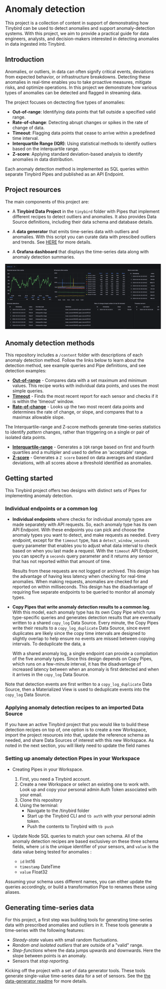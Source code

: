 
# Anomaly detection 

This project is a collection of content in support of demonstrating how Tinybird can be used to detect anomalies and support anomaly-detection systems. With this project, we aim to provide a practical guide for data engineers, analysts, and decision-makers interested in detecting anomalies in data ingested into Tinybird. 


## Introduction

Anomalies, or outliers, in data can often signify critical events, deviations from expected behavior, or infrastructure breakdowns. Detecting these anomalies in real-time enables you to take proactive measures, mitigate risks, and optimize operations. In this project we demonstrate how various types of anomalies can be detected and flagged in streaming data.

The project focuses on dectecting five types of anomalies:

* **Out-of-range**: Identifying data points that fall outside a specified valid range.
* **Rate-of-change**: Detecting abrupt changes or spikes in the rate of change of data.
* **Timeout**: Flagging data points that cease to arrive within a predefined time interval.
* **Interquartile Range (IQR)**: Using statistical methods to identify outliers based on the interquartile range.
* **Z-score**: Applying standard deviation-based analysis to identify anomalies in data distribution.

Each anomaly detection method is implemented as SQL queries within separate Tinybird Pipes and published as an API Endpoint. 


## Project resources

The main components of this project are:

* A **Tinybird Data Project** in the `tinybird` folder with Pipes that implement different recipes to detect outliers and anomalies. It also provides Data Source definitions, including their data schema and database details. 

* A **data generator** that emits time-series data with outliers and anomalies. With this script you can curate data with prescibed outliers and trends.  See [HERE](./data-generator/readme.md) for more details. 

* A **Grafana dashboard** that displays the time-series data along with anomaly detection summaries. 

![Anomaly detection dashboard](./charts/dashboard-poc.png)

## Anomaly detection methods

This repository includes a `/content` folder with descriptions of each anomaly detection method. Follow the links below to learn about the detection method, see example queries and Pipe definitions, and see detection examples: 

* **[Out-of-range](https://github.com/tinybirdco/use-case-anomaly-detection/blob/main/content/out-of-range.md)** - Compares data with a set maximum and minimum values. This recipe works with individual data points, and uses the most simple queries.  
* **[Timeout](https://github.com/tinybirdco/use-case-anomaly-detection/blob/main/content/timeout.md)** - Finds the most recent report for each sensor and checks if it is within the 'timeout' window.  
* **[Rate-of-change](https://github.com/tinybirdco/use-case-anomaly-detection/blob/main/content/rate-of-change.md)** - Looks up the two most recent data points and determines the rate of change, or slope, and compares that to a maximax allowable slope.  

The Interquartile-range and Z-score methods generate time-series statistics to identify *pattern* changes, rather than triggering on a single or pair of isolated data points.

* **[Interquartile-range](https://github.com/tinybirdco/use-case-anomaly-detection/blob/main/content/interquartile-range.md)** - Generates a `IQR` range based on first and fourth quartiles and a multipler and used to define an 'acceptable' range. 
* **[Z-score](https://github.com/tinybirdco/use-case-anomaly-detection/blob/main/content/z-score.md)** - Generates a `Z score` based on data averages and standard deviations, with all scores above a threshold identified as anomalies.  


## Getting started

This Tinybird project offers two designs with distinct sets of Pipes for implementing anomaly detection. 

### Individual endpoints or a common log

* **Individual endpoints** where checks for individual anomaly types are made separately with API requests. So, each anomaly type has its own API Endpoint. With these endpoints you can pick and choose the anomaly types you want to detect, and make requests as needed. Every endpoint, except for the `timeout` type, has a `detect_window_seconds` query parameter that enables you to adjust what data interval to check based on when you last made a request. With the `timeout` API Endpoint, you can specify a `seconds` query parameter and it returns any sensor that has not reported within that amount of time.

  Results from these requests are not logged or archived. This design has the advantage of having less latency when checking for real-time anomalies. When making requests,  anomalies are checked for and reported on within milliseconds. This design has the disadvantage of requiring five separate endpoints to be queried to monitor all anomaly types. 

* **Copy Pipes that write anomaly detection results to a common log**. With this model, each anomaly type has its own Copy Pipe which runs type-specific queries and generates detection results that are eventually written to a shared `copy_log` Data Source. Every minute, the Copy Pipes write their results to a `copy_log_duplicate` Data Source, since event duplicates are likely since the copy time intervals are designed to slightly overlap to help ensure no events are missed between copying intervals. To deduplicate the data, a 

  With a shared anomaly log, a single endpoint can provide a compilation of the five anomaly types. Since this design depends on Copy Pipes, which runs on a few-minute interval, it has the disadvantage of increased latency between when an anomaly is first detected and when it arrives in the `copy_log` Data Source. 

Note that detection events are first written to a `copy_log_duplicate` Data Source, then a Materialized View is used to deduplicate events into the `copy_log` Data Source. 

### Applying anomaly detection recipes to an imported Data Source

If you have an active Tinybird project that you would like to build these detection recipes on top of, one option is to create a new Workspace, import the project resources into that, update the reference schema as needed, and share Data Sources of interest with this new Workspace. As noted in the next section, you will likely need to update the field names 


### Setting up anomaly detection Pipes in your Workspace

* Creating Pipes in your Workspace.
  1) First, you need a Tinybird account. 
  2) Create a new Workspace or select an existing one to work with. Look up and copy your personal admin Auth Token associated with your email.  
  3) Clone this repository 
  4) Using the terminal:
      * Navigate to the /tinybird folder
      * Start up the Tinybird CLI and `tb auth` with your personal admin token.
      * Push the contents to Tinybird with `tb push`
* Update Node SQL queries to match your own schema. All of the anomaly detection recipes are based exclusivey on these three schema fields, where `id` is the unique identifier of your sensors, and `value` is the data value being tested for anomalies :

  * `id` Int16
  * `timestamp` DateTime
  * `value` Float32

Assuming your schema uses different names, you can either update the queries accordingly, or build a transformation Pipe to renames these using aliases. 


## Generating time-series data

For this project, a first step was building tools for generating time-series data with prescribed anomalies and outliers in it. These tools generate a time-series with the following features:
* *Steady-state* values with small random fluctuations.
* *Random and isolated outliers* that are outside of a "valid" range.  
* *Step-functions* where the data jumps upwards and downwards. Here the slope between points is an anomaly.
* Sensors that *stop reporting*.

Kicking off the project with a set of data generator tools. These tools generate single-value time-series data for a set of sensors. See the [the data-generator readme](./data-generator/readme.md) for more details.

